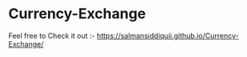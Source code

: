 # Currency-Exchange
Feel free to Check it out :- https://salmansiddiquii.github.io/Currency-Exchange/
